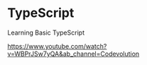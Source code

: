 # TypeScript
Learning Basic TypeScript

https://www.youtube.com/watch?v=WBPrJSw7yQA&ab_channel=Codevolution
